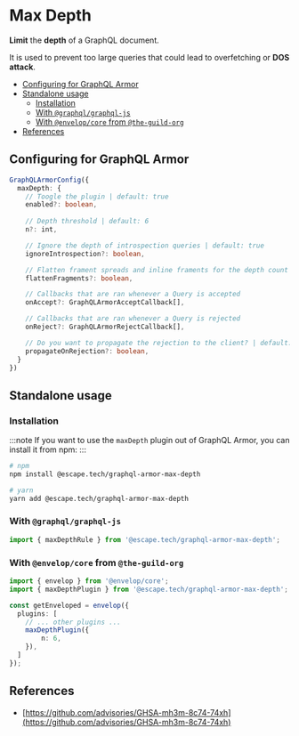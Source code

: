 # Max Depth

**Limit** the **depth** of a GraphQL document.

It is used to prevent too large queries that could lead to overfetching or **DOS attack**.

- [Configuring for GraphQL Armor](#configuring-for-graphql-armor)
- [Standalone usage](#standalone-usage)
  - [Installation](#installation)
  - [With `@graphql/graphql-js`](#with-graphqlgraphql-js)
  - [With `@envelop/core` from `@the-guild-org`](#with-envelopcore-from-the-guild-org)
- [References](#references)

## Configuring for GraphQL Armor

```ts
GraphQLArmorConfig({
  maxDepth: {
    // Toogle the plugin | default: true
    enabled?: boolean,
    
    // Depth threshold | default: 6
    n?: int,

    // Ignore the depth of introspection queries | default: true
    ignoreIntrospection?: boolean,

    // Flatten frament spreads and inline framents for the depth count | default: false
    flattenFragments?: boolean,

    // Callbacks that are ran whenever a Query is accepted
    onAccept?: GraphQLArmorAcceptCallback[],

    // Callbacks that are ran whenever a Query is rejected
    onReject?: GraphQLArmorRejectCallback[],

    // Do you want to propagate the rejection to the client? | default: true
    propagateOnRejection?: boolean,
  }
})
```

## Standalone usage

### Installation

:::note
If you want to use the `maxDepth` plugin out of GraphQL Armor, you can install it from npm:
:::

```bash
# npm
npm install @escape.tech/graphql-armor-max-depth

# yarn
yarn add @escape.tech/graphql-armor-max-depth
```

### With `@graphql/graphql-js`

```ts
import { maxDepthRule } from '@escape.tech/graphql-armor-max-depth';
```

### With `@envelop/core` from `@the-guild-org`

```ts
import { envelop } from '@envelop/core';
import { maxDepthPlugin } from '@escape.tech/graphql-armor-max-depth';

const getEnveloped = envelop({
  plugins: [
    // ... other plugins ...
    maxDepthPlugin({
        n: 6,
    }),
  ]
});
```

## References

- [https://github.com/advisories/GHSA-mh3m-8c74-74xh](https://github.com/advisories/GHSA-mh3m-8c74-74xh)
